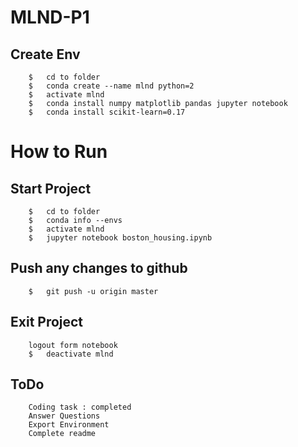 # MLND-P1
## Create Env
```
	$	cd to folder
	$	conda create --name mlnd python=2
	$	activate mlnd
	$	conda install numpy matplotlib pandas jupyter notebook
	$	conda install scikit-learn=0.17
```
# How to Run
## Start Project
```
	$	cd to folder
	$	conda info --envs
	$	activate mlnd
	$	jupyter notebook boston_housing.ipynb
```
## Push any changes to github
```
	$	git push -u origin master 
```
## Exit Project
```
	logout form notebook
	$	deactivate mlnd
```
## ToDo
```
	Coding task : completed
	Answer Questions
	Export Environment
	Complete readme
```